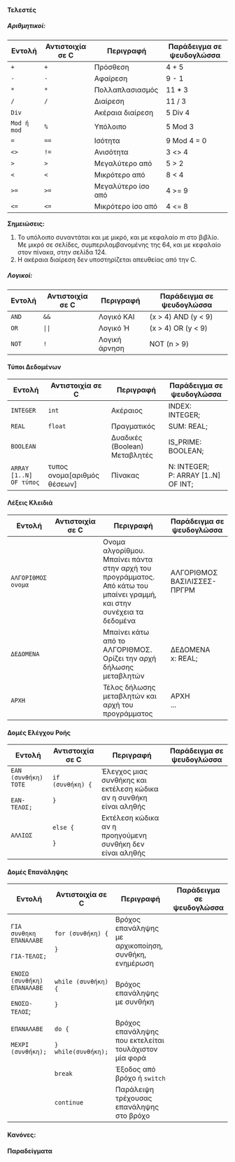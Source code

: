 

#### Τελεστές

##### Αριθμητικοί:

| **Εντολή**   | **Αντιστοιχία σε C**   | **Περιγραφή**      | **Παράδειγμα σε ψευδογλώσσα** |
| ------------ | ---------------------- | ------------------ | ----------------------------- |
| `+`          | `+`                    | Πρόσθεση           | 4 + 5                         |
| `-`          | `-`                    | Αφαίρεση           | 9 - 1                         |
| `*`          | `*`                    | Πολλαπλασιασμός    | 11 * 3                        |
| `/`          | `/`                    | Διαίρεση           | 11 / 3                        |
| `Div`        | ` `                    | Ακέραια διαίρεση   | 5 Div 4                       |
| `Mod ή mod`  | `%`                    | Υπόλοιπο           | 5 Mod 3                       |
| `=`          | `==`                   | Ισότητα            | 9 Mod 4 = 0                   |
| `<>`         | `!=`                   | Ανισότητα          | 3 <> 4                        |
| `>`          | `>`                    | Μεγαλύτερο από     | 5 > 2                         |
| `<`          | `<`                    | Μικρότερο από      | 8 < 4                         |
| `>=`         | `>=`                   | Μεγαλύτερο ίσο από | 4 >= 9                        |
| `<=`         | `<=`                   | Μικρότερο ίσο από  | 4 <= 8                        |

**Σημειώσεις:**
1. Το υπόλοιπο συναντάται και με μικρό, και με κεφαλαίο m στο βιβλίο. Με μικρό σε σελίδες, συμπεριλαμβανομένης της 64, και με κεφαλαίο στον πίνακα, στην σελίδα 124.
2. Η ακέραια διαίρεση δεν υποστηρίζεται απευθείας από την C.

##### Λογικοί:

| **Εντολή**   | **Αντιστοιχία σε C**   | **Περιγραφή** | **Παράδειγμα σε ψευδογλώσσα** |
| ------------ | ---------------------- | ------------- | ----------------------------- |
| `AND`        | `&&`                   | Λογικό ΚΑΙ    | (x > 4) AND (y < 9)           |
| `OR`         | `\|\|`                 | Λογικό Ή      | (x > 4) OR (y < 9)            |
| `NOT`        | `!`                    | Λογική άρνηση | NOT (n > 9)                   |

#### Τύποι Δεδομένων 

| **Εντολή**              | **Αντιστοιχία σε C**          | **Περιγραφή**                 | **Παράδειγμα σε ψευδογλώσσα**          |
| ----------------------- | ----------------------------- | ----------------------------- | -------------------------------------- |
| `INTEGER`               | `int`                         | Ακέραιος                      | INDEX: INTEGER;                        |
| `REAL`                  | `float`                       | Πραγματικός                   | SUM: REAL;                             |
| `BOOLEAN`               |                               | Δυαδικές (Boolean) Μεταβλητές | IS_PRIME: BOOLEAN;                     |
| `ARRAY [1..N] OF τύπος` | τυπος ονομα[αριθμός θέσεων]   | Πίνακας                       | N: INTEGER;<br>P: ARRAY [1..N] OF INT; |

#### Λέξεις Κλειδιά

| **Εντολή**         | **Αντιστοιχία σε C** | **Περιγραφή**                                                                                                             | **Παράδειγμα σε ψευδογλώσσα** |
| ------------------ | -------------------- | ------------------------------------------------------------------------------------------------------------------------- | ----------------------------- |
| `ΑΛΓΟΡΙΘΜΟΣ ονομα` |                      | Ονομα αλγορίθμου. Μπαίνει πάντα στην αρχή του προγράμματος.<br>Από κάτω του μπαίνει γραμμή, και στην συνέχεια τα δεδομένα | ΑΛΓΟΡΙΘΜΟΣ ΒΑΣΙΛΙΣΣΕΣ-ΠΡΓΡΜ   |
| `ΔΕΔΟΜΕΝΑ`         |                      | Μπαίνει κάτω από το ΑΛΓΟΡΙΘΜΟΣ. Ορίζει την αρχή δήλωσης μεταβλητών                                                        | ΔΕΔΟΜΕΝΑ<br>x: REAL;          |
| `ΑΡΧΗ`             |                      | Τέλος δήλωσης μεταβλητών και αρχή του προγράμματος                                                                        | ΑΡΧΗ<br>...                   |

#### Δομές Ελέγχου Ροής

| **Εντολή**                               | **Αντιστοιχία σε C**        | **Περιγραφή**                                                       | **Παράδειγμα σε ψευδογλώσσα** |
| ---------------------------------------- | --------------------------- | ------------------------------------------------------------------- | ----------------------------- |
| `ΕΑΝ (συνθήκη) ΤΟΤΕ`<br><br>`ΕΑΝ-ΤΕΛΟΣ;` | `if (συνθήκη) {`<br><br>`}` | Έλεγχος μιας συνθήκης και εκτέλεση κώδικα αν η συνθήκη είναι αληθής |                               |
| `ΑΛΛΙΩΣ`                                 | `else {`<br><br>`}`         | Εκτέλεση κώδικα αν η προηγούμενη συνθήκη δεν είναι αληθής           |                               |

#### Δομές Επανάληψης

| **Εντολή**                                        | **Αντιστοιχία σε C**                       | **Περιγραφή**                                         | **Παράδειγμα σε ψευδογλώσσα** |
| ------------------------------------------------- | ------------------------------------------ | ----------------------------------------------------- | ----------------------------- |
| `ΓΙΑ συνθηκη ΕΠΑΝΑΛΑΒΕ`<br><br>`ΓΙΑ-ΤΕΛΟΣ;`       | `for (συνθήκη) {`<br><br>`}`               | Βρόχος επανάληψης με αρχικοποίηση, συνθήκη, ενημέρωση |                               |
| `ΕΝΟΣΩ (συνθήκη) ΕΠΑΝΑΛΑΒΕ`<br><br>`ΕΝΟΣΩ-ΤΕΛΟΣ`; | `while (συνθήκη) {`<br><br>`}`             | Βρόχος επανάληψης με συνθήκη                          |                               |
| `ΕΠΑΝΑΛΑΒΕ`<br><br>`ΜΕΧΡΙ (συνθήκη);`             | `do {`<br><br>`}`<br>`while(συνθήκη);`     | Βρόχος επανάληψης που εκτελείται τουλάχιστον μία φορά |                               |
|                                                   | `break`                                    | Έξοδος από βρόχο ή `switch`                           |                               |
|                                                   | `continue`                                 | Παράλειψη τρέχουσας επανάληψης στο βρόχο              |                               |


#### Κανόνες:




#### Παραδείγματα

